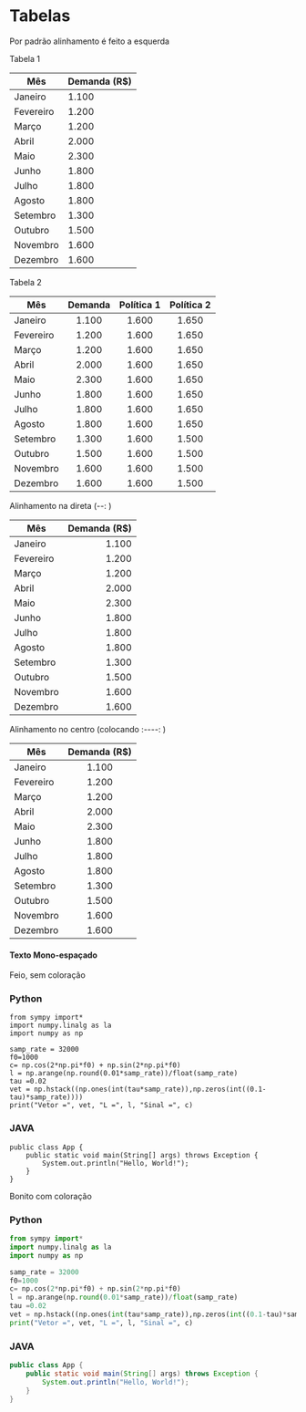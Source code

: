 # Tabelas 

Por padrão alinhamento é feito a esquerda

Tabela 1

Mês | Demanda (R$) | 
----|-------- |
Janeiro |  1.100 
Fevereiro| 1.200 
Março | 1.200 
Abril | 2.000 
Maio | 2.300 
Junho | 1.800 
Julho | 1.800 
Agosto | 1.800  
Setembro | 1.300 
Outubro | 1.500 
Novembro | 1.600
Dezembro | 1.600

Tabela 2



Mês | Demanda | Política 1 | Política 2
----|:--------: |:------------:|:---------:
Janeiro | 1.100 | 1.600 | 1.650
Fevereiro| 1.200 | 1.600 | 1.650
Março | 1.200 | 1.600 | 1.650
Abril | 2.000 | 1.600 | 1.650
Maio | 2.300 | 1.600 | 1.650
Junho | 1.800 | 1.600 | 1.650
Julho | 1.800 | 1.600 | 1.650
Agosto | 1.800 | 1.600 | 1.650
Setembro | 1.300 | 1.600 | 1.500
Outubro | 1.500 | 1.600 | 1.500
Novembro | 1.600 | 1.600 | 1.500
Dezembro | 1.600 | 1.600 | 1.500 

Alinhamento na direta (--: )

Mês | Demanda (R$) | 
----|--------------:
Janeiro |  1.100 
Fevereiro| 1.200 
Março | 1.200 
Abril | 2.000 
Maio | 2.300 
Junho | 1.800 
Julho | 1.800 
Agosto | 1.800  
Setembro | 1.300 
Outubro | 1.500 
Novembro | 1.600
Dezembro | 1.600


Alinhamento no centro (colocando :----: )

Mês | Demanda (R$) | 
----|:--------------:
Janeiro |  1.100 
Fevereiro| 1.200 
Março | 1.200 
Abril | 2.000 
Maio | 2.300 
Junho | 1.800 
Julho | 1.800 
Agosto | 1.800  
Setembro | 1.300 
Outubro | 1.500 
Novembro | 1.600
Dezembro | 1.600


#### Texto Mono-espaçado

Feio, sem coloração

### Python
```
from sympy import*
import numpy.linalg as la
import numpy as np

samp_rate = 32000
f0=1000
c= np.cos(2*np.pi*f0) + np.sin(2*np.pi*f0)
l = np.arange(np.round(0.01*samp_rate))/float(samp_rate)
tau =0.02
vet = np.hstack((np.ones(int(tau*samp_rate)),np.zeros(int((0.1-tau)*samp_rate))))
print("Vetor =", vet, "L =", l, "Sinal =", c)
```
### JAVA
```
public class App {
    public static void main(String[] args) throws Exception {
        System.out.println("Hello, World!");
    }
}
```

Bonito com coloração

### Python
```python
from sympy import*
import numpy.linalg as la
import numpy as np

samp_rate = 32000
f0=1000
c= np.cos(2*np.pi*f0) + np.sin(2*np.pi*f0)
l = np.arange(np.round(0.01*samp_rate))/float(samp_rate)
tau =0.02
vet = np.hstack((np.ones(int(tau*samp_rate)),np.zeros(int((0.1-tau)*samp_rate))))
print("Vetor =", vet, "L =", l, "Sinal =", c)
```
### JAVA
```java
public class App {
    public static void main(String[] args) throws Exception {
        System.out.println("Hello, World!");
    }
}
```

